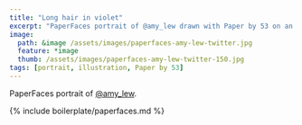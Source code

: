 ```yaml
---
title: "Long hair in violet"
excerpt: "PaperFaces portrait of @amy_lew drawn with Paper by 53 on an iPad."
image: 
  path: &image /assets/images/paperfaces-amy-lew-twitter.jpg 
  feature: *image
  thumb: /assets/images/paperfaces-amy-lew-twitter-150.jpg
tags: [portrait, illustration, Paper by 53]
---
```


PaperFaces portrait of [@amy_lew](http://twitter.com/amy_lew).

{% include boilerplate/paperfaces.md %}
